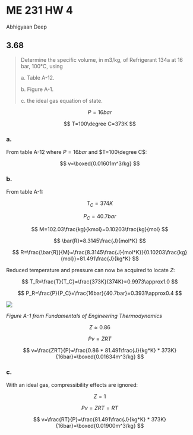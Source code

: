 # ME 231 HW 4

Abhigyaan Deep

## 3.68

> Determine the specific volume, in m3/kg, of Refrigerant 134a at 16 bar, 100°C, using
>
> a. Table A-12.
>
> b. Figure A-1.
>
> c. the ideal gas equation of state.

$$
P=16bar
$$

$$
T=100\degree C=373K
$$

### a.

From table A-12 where $P=16bar$ and $T=100\degree C$:

$$
v=\boxed{0.01601m^3/kg}
$$

### b.

From table A-1:

$$
T_C=374K
$$

$$
P_C=40.7bar
$$

$$
M=102.03\frac{kg}{kmol}=0.10203\frac{kg}{mol}
$$

$$
\bar{R}=8.3145\frac{J}{mol*K}
$$

$$
R=\frac{\bar{R}}{M}=\frac{8.3145\frac{J}{mol*K}}{0.10203\frac{kg}{mol}}=81.491\frac{J}{kg*K}
$$

Reduced temperature and pressure can now be acquired to locate $Z$:

$$
T_R=\frac{T}{T_C}=\frac{373K}{374K}=0.9973\approx1.0
$$

$$
P_R=\frac{P}{P_C}=\frac{16bar}{40.7bar}=0.3931\approx0.4
$$

![](https://i.imgur.com/Tu06TnR.png)

_Figure A-1 from Fundamentals of Engineering Thermodynamics_

$$
Z\approx0.86
$$

$$
Pv=ZRT
$$

$$
v=\frac{ZRT}{P}=\frac{0.86 * 81.491\frac{J}{kg*K} * 373K}{16bar}=\boxed{0.01634m^3/kg}
$$

### c.

With an ideal gas, compressibility effects are ignored:

$$
Z=1
$$

$$
Pv=ZRT=RT
$$

$$
v=\frac{RT}{P}=\frac{81.491\frac{J}{kg*K} * 373K}{16bar}=\boxed{0.01900m^3/kg}
$$
